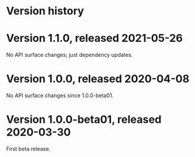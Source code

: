# Version history

# Version 1.1.0, released 2021-05-26

No API surface changes; just dependency updates.

# Version 1.0.0, released 2020-04-08

No API surface changes since 1.0.0-beta01.

# Version 1.0.0-beta01, released 2020-03-30

First beta release.
